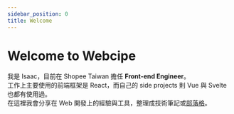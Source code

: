 ```yaml
---
sidebar_position: 0
title: Welcome
---
```


# Welcome to Webcipe
我是 Isaac，目前在 Shopee Taiwan 擔任 **Front-end Engineer**。  
工作上主要使用的前端框架是 React，而自己的 side projects 則 Vue 與 Svelte 也都有使用過。  
在這裡我會分享在 Web 開發上的經驗與工具，整理成技術筆記或[部落格](/blog)。
